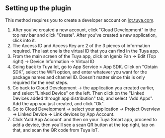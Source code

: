 ## Setting up the plugin

This method requires you to create a developer account on [iot.tuya.com](https://iot.tuya.com).

1. After you've created a new account, click "Cloud Development" in the top nav bar and click "Create".  After you've created a new application, click into it. 
2. The Access ID and Access Key are 2 of the 3 pieces of information required. The last one is the virtual ID that you can find in the Tuya app.
3. From the main screen of the Tuya app, click on Igenix Fan -> Edit (Top right) -> Device Information -> Virtual ID
4. Going back to Tuya Iot, go to App Service > App SDK.  Click on "Obtain SDK", select the WiFi option, and enter whatever you want for the package names and channel ID. Doesn't matter since this is only required for the next steps.
5. Go back to Cloud Development -> the application you created earlier, and select "Linked Device" on the left. Then click on the "Linked Devices added through app distribution" tab, and select "Add Apps".  Add the app you just created, and click "Ok".
6. Go to Cloud Development -> select your application -> Project Overview -> Linked Device -> Link devices by App Account.
7. Click 'Add App Account' and then on your Tuya Smart app, proceed to add a device, then you'll see a scan QR button at the top right, tap on that, and scan the QR code from Tuya IoT.